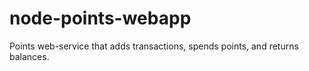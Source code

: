 # node-points-webapp
Points web-service that adds transactions, spends points, and returns balances.